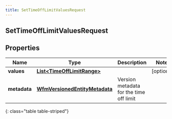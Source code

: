 ```yaml
---
title: SetTimeOffLimitValuesRequest
---
```

## SetTimeOffLimitValuesRequest


## Properties

| Name | Type | Description | Notes |
| ------------ | ------------- | ------------- | ------------- |
| **values** | <!----><!---->[**List&lt;TimeOffLimitRange&gt;**](TimeOffLimitRange.html)<!----> |  |  [optional] |
| **metadata** | <!----><!---->[**WfmVersionedEntityMetadata**](WfmVersionedEntityMetadata.html)<!----> | Version metadata for the time off limit |  |
{: class="table table-striped"}



